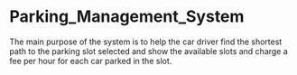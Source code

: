 # Parking_Management_System
The main purpose of the system is to help the car driver find the shortest path to the parking slot selected and show the available slots and charge a fee per hour for  each car parked in the slot.
